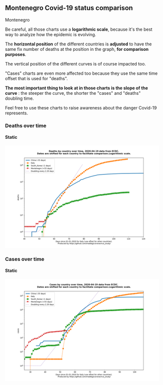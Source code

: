 ## Montenegro Covid-19 status comparison 

Montenegro



Be careful, all those charts use a **logarithmic scale**, because it's the best way to analyze how the epidemic is evolving.
 
The **horizontal position** of the different countries is **adjusted** to have the same fix number of deaths at the position in the graph, **for comparison purposes**.

The vertical position of the different curves is of course impacted too.

"Cases" charts are even more affected too because they use the same time offset that is used for "deaths".

**The most important thing to look at in those charts is the slope of the curve** : the steeper the curve, the shorter the "cases" and "deaths" doubling time.

Feel free to use these charts to raise awareness about the danger Covid-19 represents. 


 
### Deaths over time
 
#### Static
![Montenegro covid-19 deaths static chart](https://raw.githubusercontent.com/madlag/coronavirus_study/master/notebooks/graphs/2020-04-19/countries/Montenegro/2020-04-19_Montenegro_deaths.png "Montenegro covid-19 deaths static chart")   

 
### Cases over time
 
#### Static
![Montenegro covid-19 cases static chart](https://raw.githubusercontent.com/madlag/coronavirus_study/master/notebooks/graphs/2020-04-19/countries/Montenegro/2020-04-19_Montenegro_cases.png "Montenegro covid-19 cases static chart")   

